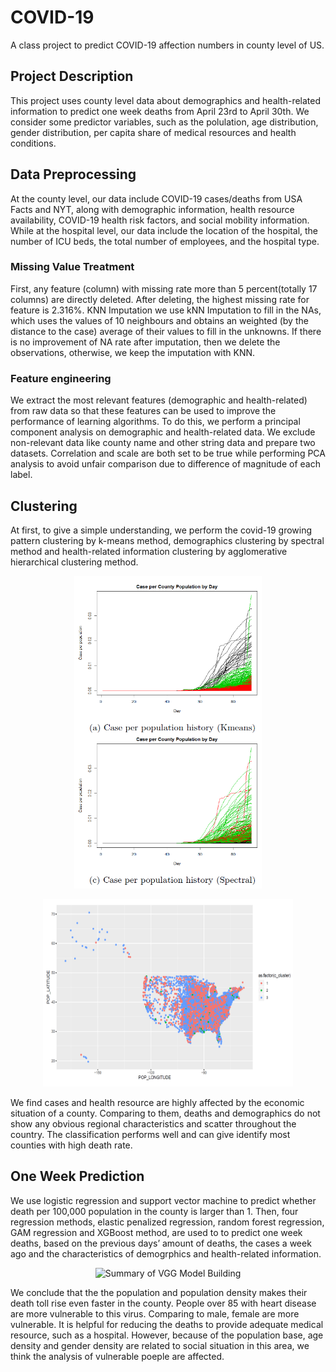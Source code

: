 # COVID-19
A class project to predict COVID-19 affection numbers in county level of US.
## Project Description
This project uses county level data about demographics and health-related information to predict one week deaths from April 23rd to April 30th. We consider some predictor variables, such as the polulation, age distribution, gender distribution, per capita share of medical resources and health conditions. 

## Data Preprocessing
At the county level, our data include COVID-19 cases/deaths from USA Facts and NYT, along with demographic information, health resource availability, COVID-19 health risk factors, and social mobility information. While at the hospital level, our data include the location of the hospital, the number of ICU beds, the total number of employees, and the hospital type.

### Missing Value Treatment
First, any feature (column) with missing rate more than 5 percent(totally 17 columns) are directly deleted. After deleting, the highest missing rate for feature is 2.316%.
KNN Imputation
we use kNN Imputation to fill in the NAs, which uses the values of 10 neighbours and obtains an weighted (by the distance to the case) average of their values to fill in the unknowns. If there is no improvement of NA rate after imputation, then we delete the observations, otherwise, we keep the imputation with KNN.

### Feature engineering
We extract the most relevant features (demographic and health-related) from raw data so that these features can be used to improve the performance of learning algorithms. To do this, we perform a principal component analysis on demographic and health-related data. We exclude non-relevant data like county name and other string data and prepare two datasets.
Correlation and scale are both set to be true while performing PCA analysis to avoid unfair comparison due to difference of magnitude of each label.

## Clustering
At first, to give a simple understanding, we perform the covid-19 growing pattern clustering by k-means method,
demographics clustering by spectral method and health-related information clustering by agglomerative
hierarchical clustering method.

<p align="center">
<img src="./images/Captureffff.PNG" style="width:300px;height:500px;" />
</p>

<p align="center">
<img src="./images/cluster3.PNG" style="width:400px;height:300px;" />
</p>

We find cases and health resource are highly affected by the economic situation of a county. Comparing to them, deaths and demographics do not show any obvious regional characteristics and scatter throughout the country. The classification performs well and can give identify most counties with high death rate.

## One Week Prediction
We use logistic regression and support vector machine to predict whether death per 100,000 population in the county is larger than 1. Then, four regression methods, elastic penalized regression, random forest regression, GAM regression and XGBoost method, are used to to predict one week deaths, based on the previous days’ amount of deaths, the cases a week ago and the characteristics of demogrphics and health-related information.

<p align="center">
<img src="./images/Capturevgg.PNG" alt="Summary of VGG Model Building" style="width:300px;height:300px;" />
</p>

We conclude that the the population and population density makes their death toll rise even faster in the county. People over 85 with heart disease are more vulnerable to this virus. Comparing to male, female are more vulnerable. It is helpful for reducing the deaths to provide adequate medical resource, such as a hospital. However, because of the population base, age density and gender density are related to social situation in this area, we think the analysis of vulnerable poeple are affected.

